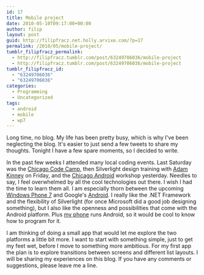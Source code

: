 ```yaml
---
id: 17
title: Mobile project
date: 2010-05-10T09:17:00+00:00
author: filip
layout: post
guid: http://filipfracz.net.holly.arvixe.com/?p=17
permalink: /2010/05/mobile-project/
tumblr_filipfracz_permalink:
  - http://filipfracz.tumblr.com/post/63249706036/mobile-project
  - http://filipfracz.tumblr.com/post/63249706036/mobile-project
tumblr_filipfracz_id:
  - "63249706036"
  - "63249706036"
categories:
  - Programming
  - Uncategorized
tags:
  - android
  - mobile
  - wp7
---
```

Long time, no blog. My life has been pretty busy, which is why I've been neglecting the blog. It's easier to just send a few tweets to share my thoughts. Tonight I have a few spare moments, so I decided to write.

In the past few weeks I attended many local coding events. Last Saturday was the [Chicago Code Camp](http://www.chicagocodecamp.com/ "Chicago Code Camp"), then Silverlight design training with [Adam Kinney](http://adamkinney.wordpress.com/) on Friday, and the [Chicago Android](http://www.chicagoandroid.com/ "Chicago Android") workshop yesterday. Needles to say, I feel overwhelmed by all the cool technologies out there. I wish I had the time to learn them all. I am especially thorn between the upcoming [Windows Phone 7](http://www.windowsphone7.com/ "Windows Phone 7") and Google's [Android](http://www.android.com/ "Android").
I really like the .NET Framework and the flexibility of Silverlight (for once Microsoft did a good job designing something), but I also like the openness and possibilities that come with the Android platform. Plus [my phone](http://www.htc.com/us/products/hero-sprint "HTC Hero (Sprint)") runs Android, so it would be cool to know how to program for it.

I am thinking of doing a small app that would let me explore the two platforms a little bit more. I want to start with something simple, just to get my feet wet, before I move to something more ambitious. For my first app the plan is to explore transitions between screens and different list layouts. I will be sharing my experiences on this blog. If you have any comments or suggestions, please leave me a line.
